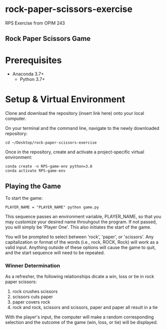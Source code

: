 # rock-paper-scissors-exercise
RPS Exercise from OPIM 243

## Rock Paper Scissors Game

# Prerequisites
+ Anaconda 3.7+
  + Python 3.7+

# Setup & Virtual Environment
Clone and download the repository (insert link here) onto your local computer.

On your terminal and the command line, navigate to the newly downloaded repository: 

```
cd ~/Desktop/rock-paper-scissors-exercise
```
Once in the repository, create and activate a project-specific virtual environment:
```
conda create -n RPS-game-env python=3.8
conda activate RPS-game-env
```

## Playing the Game

To start the game:

```
PLAYER_NAME = "PLAYER_NAME" python game.py
```

This sequence passes an environment variable, PLAYER_NAME, so that you may customize your desired name throuhgout the program. If not passed, you will simply be 'Player One'. This also initiates the start of the game.

You will be prompted to select between 'rock', 'paper', or 'scissors'. Any capitalization or format of the words (i.e., rock, ROCK, Rock) will work as a valid input. Anything outside of these options will cause the game to quit, and the start sequence will need to be repeated. 

### Winner Determination

As a refresher, the following relationships dicate a win, loss or tie in rock paper scissors: 
1. rock crushes scissors
2. scissors cuts paper
3. paper covers rock 
4. rock and rock, scissors and scissors, paper and paper all result in a tie


With the player's input, the computer will make a random corresponding selection and the outcome of the game (win, loss, or tie) will be displayed. 
